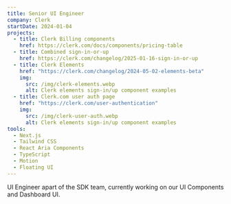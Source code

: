 ```yaml
---
title: Senior UI Engineer
company: Clerk
startDate: 2024-01-04
projects:
  - title: Clerk Billing components
    href: https://clerk.com/docs/components/pricing-table
  - title: Combined sign-in-or-up
    href: https://clerk.com/changelog/2025-01-16-sign-in-or-up
  - title: Clerk Elements
    href: "https://clerk.com/changelog/2024-05-02-elements-beta"
    img:
      src: /img/clerk-elements.webp
      alt: Clerk elements sign-in/up component examples
  - title: Clerk.com user auth page
    href: "https://clerk.com/user-authentication"
    img:
      src: /img/clerk-user-auth.webp
      alt: Clerk elements sign-in/up component examples
tools:
  - Next.js
  - Tailwind CSS
  - React Aria Components
  - TypeScript
  - Motion
  - Floating UI
---
```


UI Engineer apart of the SDK team, currently working on our UI Components and Dashboard UI.
